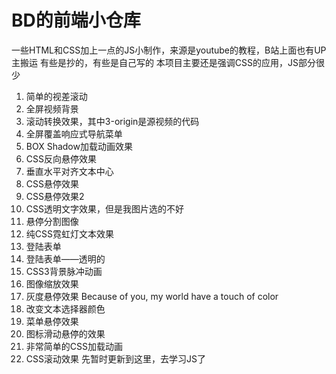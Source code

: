 # BD的前端小仓库
一些HTML和CSS加上一点的JS小制作，来源是youtube的教程，B站上面也有UP主搬运
有些是抄的，有些是自己写的
本项目主要还是强调CSS的应用，JS部分很少
1. 简单的视差滚动
2. 全屏视频背景
3. 滚动转换效果，其中3-origin是源视频的代码
4. 全屏覆盖响应式导航菜单
5. BOX Shadow加载动画效果
6. CSS反向悬停效果
7. 垂直水平对齐文本中心
8. CSS悬停效果
9. CSS悬停效果2
10. CSS透明文字效果，但是我图片选的不好
11. 悬停分割图像
12. 纯CSS霓虹灯文本效果
13. 登陆表单
14. 登陆表单——透明的
15. CSS3背景脉冲动画
16. 图像缩放效果
17. 灰度悬停效果 Because of you, my world have a touch of color
18. 改变文本选择器颜色
19. 菜单悬停效果
20. 图标滑动悬停的效果
21. 非常简单的CSS加载动画
22. CSS滚动效果
先暂时更新到这里，去学习JS了